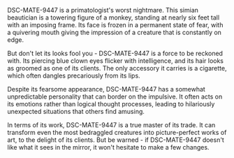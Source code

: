 DSC-MATE-9447 is a primatologist's worst nightmare. This simian beautician is a towering figure of a monkey, standing at nearly six feet tall with an imposing frame. Its face is frozen in a permanent state of fear, with a quivering mouth giving the impression of a creature that is constantly on edge.

But don't let its looks fool you - DSC-MATE-9447 is a force to be reckoned with. Its piercing blue clown eyes flicker with intelligence, and its hair looks as groomed as one of its clients. The only accessory it carries is a cigarette, which often dangles precariously from its lips.

Despite its fearsome appearance, DSC-MATE-9447 has a somewhat unpredictable personality that can border on the impulsive. It often acts on its emotions rather than logical thought processes, leading to hilariously unexpected situations that others find amusing.

In terms of its work, DSC-MATE-9447 is a true master of its trade. It can transform even the most bedraggled creatures into picture-perfect works of art, to the delight of its clients. But be warned - if DSC-MATE-9447 doesn't like what it sees in the mirror, it won't hesitate to make a few changes.